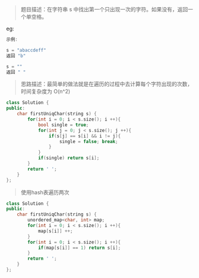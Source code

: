 > 题目描述：在字符串 s 中找出第一个只出现一次的字符。如果没有，返回一个单空格。

eg:

```java
示例:

s = "abaccdeff"
返回 "b"

s = "" 
返回 " "
```

> 思路描述：最简单的做法就是在遍历的过程中去计算每个字符出现的次数，时间复杂度为 O(n^2)

```C++
class Solution {
public:
    char firstUniqChar(string s) {
        for(int i = 0; i < s.size(); i ++){
            bool single = true;
            for(int j = 0; j < s.size(); j ++){
                if(s[j] == s[i] && i != j){
                    single = false; break;
                }
            }
            if(single) return s[i];
        }
        return ' ';
    }
};
```

> 使用hash表遍历两次

```C++
class Solution {
public:
    char firstUniqChar(string s) {
        unordered_map<char, int> map;
        for(int i = 0; i < s.size(); i ++){
            map[s[i]] ++;
        }
        for(int i = 0; i < s.size(); i ++){
            if(map[s[i]] == 1) return s[i];
        }
        return ' ';
    }
};
```

